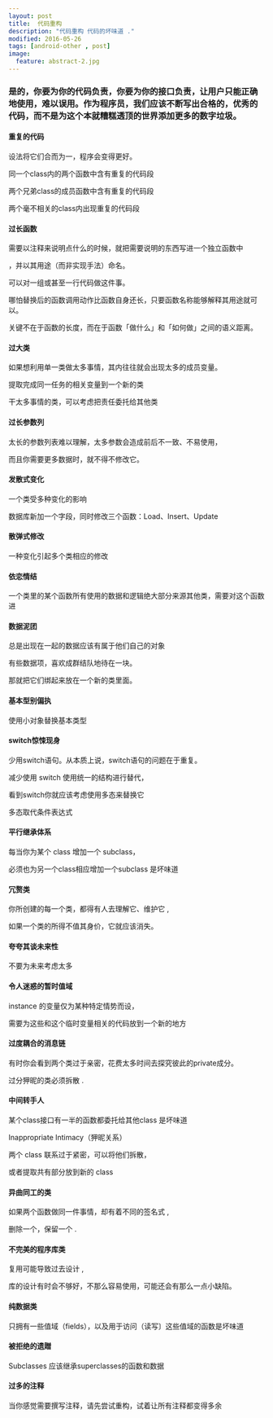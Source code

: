 ```yaml
---
layout: post
title:  代码重构
description: "代码重构 代码的坏味道 ."
modified: 2016-05-26
tags: [android-other , post]
image:
  feature: abstract-2.jpg
---
```


### 是的，你要为你的代码负责，你要为你的接口负责，让用户只能正确地使用，难以误用。作为程序员，我们应该不断写出合格的，优秀的代码，而不是为这个本就糟糕透顶的世界添加更多的数字垃圾。

#### 重复的代码

设法将它们合而为一，程序会变得更好。

同一个class内的两个函数中含有重复的代码段

两个兄弟class的成员函数中含有重复的代码段

两个毫不相关的class内出现重复的代码段

#### 过长函数

需要以注释来说明点什么的时候，就把需要说明的东西写进一个独立函数中

，并以其用途（而非实现手法）命名。

可以对一组或甚至一行代码做这件事。

哪怕替换后的函数调用动作比函数自身还长，只要函数名称能够解释其用途就可以。

关键不在于函数的长度，而在于函数「做什么」和「如何做」之间的语义距离。

#### 过大类

如果想利用单一类做太多事情，其内往往就会出现太多的成员变量。

提取完成同一任务的相关变量到一个新的类

干太多事情的类，可以考虑把责任委托给其他类

#### 过长参数列

太长的参数列表难以理解，太多参数会造成前后不一致、不易使用，

而且你需要更多数据时，就不得不修改它。

#### 发散式变化

一个类受多种变化的影响

数据库新加一个字段，同时修改三个函数：Load、Insert、Update

#### 散弹式修改

一种变化引起多个类相应的修改

#### 依恋情结

一个类里的某个函数所有使用的数据和逻辑绝大部分来源其他类，需要对这个函数进

#### 数据泥团

总是出现在一起的数据应该有属于他们自己的对象

有些数据项，喜欢成群结队地待在一块。

那就把它们绑起来放在一个新的类里面。

#### 基本型别偏执

使用小对象替换基本类型

#### switch惊悚现身

少用switch语句。从本质上说，switch语句的问题在于重复。

减少使用 switch 使用统一的结构进行替代，

看到switch你就应该考虑使用多态来替换它

多态取代条件表达式

#### 平行继承体系

每当你为某个 class 增加一个 subclass，

必须也为另一个class相应增加一个subclass 是坏味道

#### 冗赘类

你所创建的每一个类，都得有人去理解它、维护它 ,

如果一个类的所得不值其身价，它就应该消失。

#### 夸夸其谈未来性

不要为未来考虑太多

#### 令人迷惑的暂时值域

instance 的变量仅为某种特定情势而设，

需要为这些和这个临时变量相关的代码放到一个新的地方

#### 过度耦合的消息链

有时你会看到两个类过于亲密，花费太多时间去探究彼此的private成分。

过分狎昵的类必须拆散 .

#### 中间转手人

某个class接口有一半的函数都委托给其他class 是坏味道

Inappropriate Intimacy（狎昵关系）

两个 class 联系过于紧密，可以将他们拆散，

或者提取共有部分放到新的 class

#### 异曲同工的类

如果两个函数做同一件事情，却有着不同的签名式 ,

删除一个，保留一个 .

#### 不完美的程序库类

复用可能导致过去设计 ,

库的设计有时会不够好，不那么容易使用，可能还会有那么一点小缺陷。

#### 纯数据类

只拥有一些值域（fields），以及用于访问（读写〕这些值域的函数是坏味道

#### 被拒绝的遗贈

Subclasses 应该继承superclasses的函数和数据

#### 过多的注释

当你感觉需要撰写注释，请先尝试重构，试着让所有注释都变得多余

